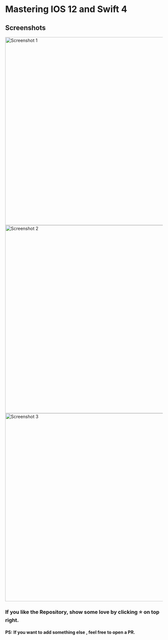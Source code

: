 # Mastering IOS 12 and Swift 4

## Screenshots

<img src="/../master/GoodEatins/home.png?raw=true" width="600px" alt="Screenshot 1" />
<img src="/../master/GoodEatins/homvc.png?raw=true" width="600px" alt="Screenshot 2" />
<img src="/../master/GoodEatins/recip_detail.png?raw=true" width="600px" alt="Screenshot 3" />

### If you like the Repository, show some love by clicking :star:  on top right.

#### PS: If you want to add something else , feel free to open a PR.
